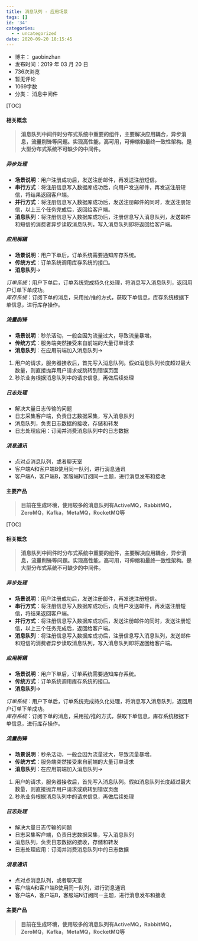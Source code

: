 ```yaml
---
title: 消息队列 - 应用场景
tags: []
id: '34'
categories:
  - - uncategorized
date: 2020-09-20 18:15:45
---
```


*   博主： gaobinzhan
*   发布时间：2019 年 03 月 20 日
*   736次浏览
*   暂无评论
*   1069字数
*   分类： 消息中间件

\[TOC\]

#### 相关概念

> **消息队列中间件时分布式系统中重要的组件，主要解决应用耦合，异步消息，流量削锋等问题。实现高性能，高可用，可伸缩和最终一致性架构。是大型分布式系统不可缺少的中间件。**

##### 异步处理

*   **场景说明**：用户注册成功后，发送注册邮件，再发送注册短信。
*   **串行方式**：将注册信息写入数据库成功后，向用户发送邮件，再发送注册短信，将结果返回客户端。
*   **并行方式**：将注册信息写入数据库成功后，发送注册邮件的同时，发送注册短信，以上三个任务完成后，返回给客户端。
*   **消息队列**：将注册信息写入数据库成功后，注册信息写入消息队列，发送邮件和短信的消费者异步读取消息队列，写入消息队列即将返回给客户端。

##### 应用解耦

*   **场景说明**：用户下单后，订单系统需要通知库存系统。
*   **传统方式**：订单系统调用库存系统的接口。
*   **消息队列**\->

_订单系统_：用户下单后，订单系统完成持久化处理，将消息写入消息队列，返回用户订单下单成功。  
_库存系统_：订阅下单的消息，采用拉/推的方式，获取下单信息，库存系统根据下单信息，进行库存操作。

##### 流量削锋

*   **场景说明**：秒杀活动，一般会因为流量过大，导致流量暴增。
*   **传统方式**：服务端突然接受来自前端的大量订单请求
*   **消息队列**：在应用前端加入消息队列->

1.  用户的请求，服务器接收后，首先写入消息队列。假如消息队列长度超过最大数量，则直接抛弃用户请求或跳转到错误页面
2.  秒杀业务根据消息队列中的请求信息，再做后续处理

##### 日志处理

*   解决大量日志传输的问题
*   日志采集客户端，负责日志数据采集，写入消息队列
*   消息队列，负责日志数据的接收，存储和转发
*   日志处理应用：订阅并消费消息队列中的日志数据

##### 消息通讯

*   点对点消息队列，或者聊天室
*   客户端A和客户端B使用同一队列，进行消息通讯
*   客户端A，客户端B，客服端N订阅同一主题，进行消息发布和接收

#### 主要产品

> **目前在生成环境，使用较多的消息队列有ActiveMQ，RabbitMQ，ZeroMQ，Kafka，MetaMQ，RocketMQ等**

\[TOC\]

#### 相关概念

> **消息队列中间件时分布式系统中重要的组件，主要解决应用耦合，异步消息，流量削锋等问题。实现高性能，高可用，可伸缩和最终一致性架构。是大型分布式系统不可缺少的中间件。**

##### 异步处理

*   **场景说明**：用户注册成功后，发送注册邮件，再发送注册短信。
*   **串行方式**：将注册信息写入数据库成功后，向用户发送邮件，再发送注册短信，将结果返回客户端。
*   **并行方式**：将注册信息写入数据库成功后，发送注册邮件的同时，发送注册短信，以上三个任务完成后，返回给客户端。
*   **消息队列**：将注册信息写入数据库成功后，注册信息写入消息队列，发送邮件和短信的消费者异步读取消息队列，写入消息队列即将返回给客户端。

##### 应用解耦

*   **场景说明**：用户下单后，订单系统需要通知库存系统。
*   **传统方式**：订单系统调用库存系统的接口。
*   **消息队列**\->

_订单系统_：用户下单后，订单系统完成持久化处理，将消息写入消息队列，返回用户订单下单成功。  
_库存系统_：订阅下单的消息，采用拉/推的方式，获取下单信息，库存系统根据下单信息，进行库存操作。

##### 流量削锋

*   **场景说明**：秒杀活动，一般会因为流量过大，导致流量暴增。
*   **传统方式**：服务端突然接受来自前端的大量订单请求
*   **消息队列**：在应用前端加入消息队列->

1.  用户的请求，服务器接收后，首先写入消息队列。假如消息队列长度超过最大数量，则直接抛弃用户请求或跳转到错误页面
2.  秒杀业务根据消息队列中的请求信息，再做后续处理

##### 日志处理

*   解决大量日志传输的问题
*   日志采集客户端，负责日志数据采集，写入消息队列
*   消息队列，负责日志数据的接收，存储和转发
*   日志处理应用：订阅并消费消息队列中的日志数据

##### 消息通讯

*   点对点消息队列，或者聊天室
*   客户端A和客户端B使用同一队列，进行消息通讯
*   客户端A，客户端B，客服端N订阅同一主题，进行消息发布和接收

#### 主要产品

> **目前在生成环境，使用较多的消息队列有ActiveMQ，RabbitMQ，ZeroMQ，Kafka，MetaMQ，RocketMQ等**